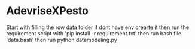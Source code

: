 # AdevriseXPesto
 Start with filling the row data folder 
 if dont have env crearte it 
 then run the requirement script with 'pip install -r requirement.txt'
 then run bash file 'data.bash'
 then run python datamodeling.py

 


